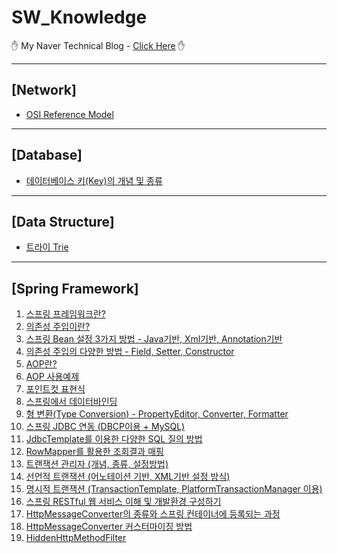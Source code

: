 # SW_Knowledge

&#9995; My Naver Technical Blog - [Click Here][bloglink] &#9995;


<hr>

## [Network]

- [OSI Reference Model][Network-1]

<hr>

## [Database]

- [데이터베이스 키(Key)의 개념 및 종류][Database-1]

<hr>

## [Data Structure]

- [트라이 Trie][DataStructure-1]

<hr>

## [Spring Framework]

1. [스프링 프레임워크란?][Spring-1]
2. [의존성 주입이란?][Spring-2]
3. [스프링 Bean 설정 3가지 방법 - Java기반, Xml기반, Annotation기반][Spring-3]
4. [의존성 주입의 다양한 방법 - Field, Setter, Constructor][Spring-4]
5. [AOP란?][Spring-5]
6. [AOP 사용예제][Spring-6]
7. [포인트컷 표현식][Spring-7]
8. [스프링에서 데이터바인딩][Spring-8]
9. [형 변환(Type Conversion) - PropertyEditor, Converter, Formatter][Spring-9]
10. [스프링 JDBC 연동 (DBCP이용 + MySQL)][Spring-10]
11. [JdbcTemplate를 이용한 다양한 SQL 질의 방법][Spring-11]
12. [RowMapper를 활용한 조회결과 매핑][Spring-12]
13. [트랜잭션 관리자 (개념, 종류, 설정방법)][Spring-13]
14. [선언적 트랜잭션 (어노테이션 기반, XML기반 설정 방식)][Spring-14]
15. [명시적 트랜잭션 (TransactionTemplate, PlatformTransactionManager 이용)][Spring-15]
16. [스프링 RESTful 웹 서비스 이해 및 개발환경 구성하기][Spring-16]
17. [HttpMessageConverter의 종류와 스프링 컨테이너에 등록되는 과정][Spring-17]
18. [HttpMessageConverter 커스터마이징 방법][Spring-18]
19. [HiddenHttpMethodFilter][Spring-19]



[bloglink]: https://blog.naver.com/aservmz "Go My Blog"
[Network-1]: https://blog.naver.com/aservmz/222273195172 "OSI Reference Model"

[Database-1]: https://blog.naver.com/aservmz/221943292606 "데이터베이스 키(Key)의 개념 및 종류"

[DataStructure-1]: https://blog.naver.com/aservmz/222277491970 "트라이 Trie"

[Spring-1]: https://blog.naver.com/aservmz/222123598813 "스프링프레임워크란?"
[Spring-2]: https://blog.naver.com/aservmz/222124195653 "의존성 주입이란?"
[Spring-3]: https://blog.naver.com/aservmz/222124811080 "스프링 Bean 설정 3가지 방법"
[Spring-4]: https://blog.naver.com/aservmz/222125631838 "의존성 주입의 다양한 방법"
[Spring-5]: https://blog.naver.com/aservmz/222130168833 "AOP란?"
[Spring-6]: https://blog.naver.com/aservmz/222130296776 "AOP 사용예제"
[Spring-7]: https://blog.naver.com/aservmz/222130674972 "포인트컷 표현식"
[Spring-8]: https://blog.naver.com/aservmz/222132312284 "스프링에서 데이터 바인딩"
[Spring-9]: https://blog.naver.com/aservmz/222132754665 "형 변환(Type Conversion) - PropertyEditor, Converter, Formatter"
[Spring-10]: https://blog.naver.com/aservmz/222137705967 "스프링 JDBC 연동 (DBCP이용 + MySQL)"
[Spring-11]: https://blog.naver.com/aservmz/222139111928 "JdbcTemplate를 이용한 다양한 SQL 질의 방법"
[Spring-12]: https://blog.naver.com/aservmz/222139789930 "RowMapper를 활용한 조회결과 매핑"
[Spring-13]: https://blog.naver.com/aservmz/222142588232 "트랜잭션 관리자 (개념, 종류, 설정방법)"
[Spring-14]: https://blog.naver.com/aservmz/222142663551 "선언적 트랜잭션 (어노테이션 기반, XML기반 설정 방식)"
[Spring-15]: https://blog.naver.com/aservmz/222147176874 "명시적 트랜잭션 (TransactionTemplate, PlatformTransactionManager 이용)"
[Spring-16]: https://blog.naver.com/aservmz/222282710254 "스프링 RESTful 웹 서비스 이해 및 개발환경 구성하기"
[Spring-17]: https://blog.naver.com/aservmz/222283277914 "HttpMessageConverter의 종류와 스프링 컨테이너에 등록되는 과정"
[Spring-18]: https://blog.naver.com/aservmz/222284376294 "HttpMessageConverter 커스터마이징 방법"
[Spring-19]: https://blog.naver.com/aservmz/222284858959 "HiddenHttpMethodFilter"

